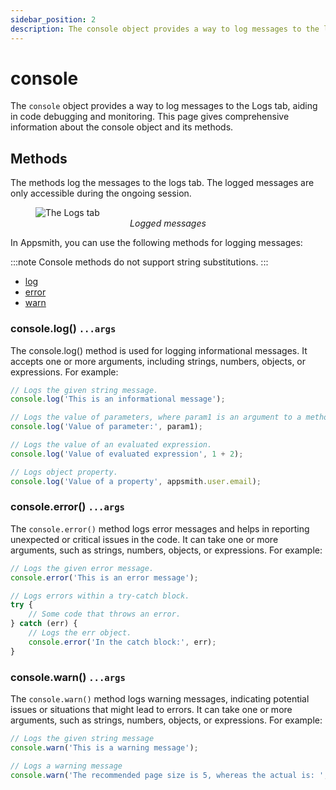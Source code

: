 ```yaml
---
sidebar_position: 2
description: The console object provides a way to log messages to the logs tab.
---
```


# console

The `console` object provides a way to log messages to the Logs tab, aiding in code debugging and monitoring. This page gives comprehensive information about the console object and its methods.


## Methods
The methods log the messages to the logs tab. The logged messages are only accessible during the ongoing session. 

<figure>
  <img src="/img/global-objects-console-logs-tab.png" style= {{width:"700px", height:"auto"}} alt="The Logs tab"/>
  <figcaption align = "center"><i>Logged messages</i></figcaption>
</figure>

In Appsmith, you can use the following methods for logging messages:

:::note
Console methods do not support string substitutions.
:::

* [log](#consolelog-args)
* [error](#error)
* [warn](#warn)

### console.log() `...args`

The console.log() method is used for logging informational messages. It accepts one or more arguments, including strings, numbers, objects, or expressions. For example:

```javascript
// Logs the given string message.
console.log('This is an informational message');

// Logs the value of parameters, where param1 is an argument to a method.
console.log('Value of parameter:', param1);

// Logs the value of an evaluated expression.
console.log('Value of evaluated expression', 1 + 2);

// Logs object property.
console.log('Value of a property', appsmith.user.email);
```

### console.error() `...args`

The `console.error()` method logs error messages and helps in reporting unexpected or critical issues in the code. It can take one or more arguments, such as strings, numbers, objects, or expressions. For example:
```javascript
// Logs the given error message.
console.error('This is an error message');

// Logs errors within a try-catch block.
try {
    // Some code that throws an error.
} catch (err) {
    // Logs the err object.
    console.error('In the catch block:', err);
}
```

### console.warn() `...args`

The `console.warn()` method logs warning messages, indicating potential issues or situations that might lead to errors. It can take one or more arguments, such as strings, numbers, objects, or expressions. For example:

```javascript
// Logs the given string message
console.warn('This is a warning message');

// Logs a warning message
console.warn('The recommended page size is 5, whereas the actual is: ', actual_page_size);
```
